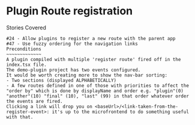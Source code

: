 Plugin Route registration
=========================
Stories Covered
~~~~~~~~~~~~~~~
#24 - Allow plugins to register a new route with the parent app
#47 - Use fuzzy ordering for the navigation links
Preconditions
~~~~~~~~~~~~~
A plugin compiled with multiple 'register route' fired off in the index.tsx file. 
The demo-plugin project has two events configured.
It would be worth creating more to show the nav-bar sorting:
- Two sections (displayed ALPHABETICALLY)
- A few routes defined in one of those with priorities to affect the "order by" which is done by displayName and order e.g. "plugin"(0) "another"(10) "final" (10), "last" (99) in that order whatever order the events are fired.
Clicking a link will drop you on <baseUrl>/<link-taken-from-the-register-event>: it's up to the microfrontend to do something useful with that.
